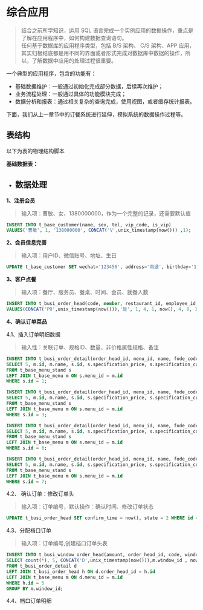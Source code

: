 # 综合应用

> 结合之前所学知识，运用 SQL 语言完成一个实例应用的数据操作，重点是了解在应用程序中，如何构建数据查询语句。  
> 任何基于数据库的应用程序类型，包括 B/S 架构、 C/S 架构、APP 应用，其实归根结底都是用不同的界面或者形式完成对数据库中数据的操作，所以，了解数据中应用的处理过程很重要。

一个典型的应用程序，包含的功能有：

* 基础数据维护：一般通过初始化完成部分数据，后续再次维护；
* 业务流程处理：一般通过具体的功能模块完成；
* 数据分析和报表：通过相关复杂的查询完成，使用视图，或者缓存统计报表。

下面，我们从上一章节中的订餐系统进行延伸，模拟系统的数据操作过程等。

## 表结构

以下为表的物理结构脚本

**基础数据表：**

* ## 数据处理

**1、注册会员**

> 输入项：曹敏、女、1380000000，作为一个完整的记录，还需要默认值

```sql
INSERT INTO t_base_customer(name, sex, tel, vip_code, is_vip)
VALUES('曹敏', 1, '138000000', CONCAT('V',unix_timestamp(now())) ,1);
```

**2、会员信息完善**

> 输入项：用户ID、微信账号、地址、生日

```sql
UPDATE t_base_customer SET wechat='123456', address='南通', birthday='1995-10-10' WHERE id=4;
```

**3、客户点餐**

> 输入项：餐厅、服务员、餐桌、时间、会员、就餐人数

```sql
INSERT INTO t_busi_order_head(code, member, restaurant_id, employee_id, table_id, enter_time, customer_id, amount, state)
VALUES(CONCAT('PO',unix_timestamp(now())),'是', 1, 4, 1, now(), 4, 8, 1);
```

**4、确认订单菜品**

4.1、插入订单明细数据

> 输入性：关联订单、规格ID、数量、非价格属性规格、备注

```sql
INSERT INTO t_busi_order_detail(order_head_id, menu_id, name, fode_code_id, cost, price, amount, specification, comment)
SELECT 5, m.id, m.name, s.id, s.specification_price, s.specification_cost, 1, '微辣', '少油'
FROM t_base_menu_stand s
LEFT JOIN t_base_menu m ON s.menu_id = m.id
WHERE s.id = 1;

INSERT INTO t_busi_order_detail(order_head_id, menu_id, name, fode_code_id, cost, price, amount, specification, comment)
SELECT 5, m.id, m.name, s.id, s.specification_price, s.specification_cost, 1, '', ''
FROM t_base_menu_stand s
LEFT JOIN t_base_menu m ON s.menu_id = m.id
WHERE s.id = 3;

INSERT INTO t_busi_order_detail(order_head_id, menu_id, name, fode_code_id, cost, price, amount, specification, comment)
SELECT 5, m.id, m.name, s.id, s.specification_price, s.specification_cost, 1, '中辣', '不要香菜'
FROM t_base_menu_stand s
LEFT JOIN t_base_menu m ON s.menu_id = m.id
WHERE s.id = 6;

INSERT INTO t_busi_order_detail(order_head_id, menu_id, name, fode_code_id, cost, price, amount, specification, comment)
SELECT 5, m.id, m.name, s.id, s.specification_price, s.specification_cost, 1, '中辣', '不要香菜'
FROM t_base_menu_stand s
LEFT JOIN t_base_menu m ON s.menu_id = m.id
WHERE s.id = 7;
```

4.2、 确认订单：修改订单头

> 输入项：订单编号，默认操作：确认时间、修改订单状态

```sql
UPDATE t_busi_order_head SET confirm_time = now(), state = 2 WHERE id = 5;
```

4.3、分配档口订单

> 输入项：订单编号,创建档口订单头表

```sql
INSERT INTO t_busi_window_order_head(amount, order_head_id, code, window_id, create_time)
SELECT count(*), 5, CONCAT('D',unix_timestamp(now())),m.window_id , now()
FROM t_busi_order_detail d
LEFT JOIN t_busi_order_head h ON d.order_head_id = h.id
LEFT JOIN t_base_menu m ON d.menu_id = m.id
WHERE h.id = 5
GROUP BY m.window_id;
```

4.4、档口订单明细

